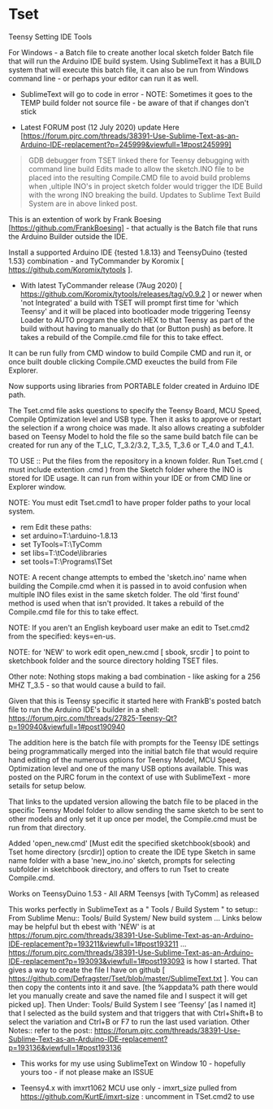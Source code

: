 # Tset
Teensy Setting IDE Tools

For Windows - a Batch file to create another local sketch folder Batch file that will run the Arduino IDE build system.  Using SublimeText it has a BUILD system that will execute this batch file, it can also be run from Windows command line - or perhaps your editor can run it as well.

* SublimeText will go to code in error - NOTE: Sometimes it goes to the TEMP build folder not source file - be aware of that if changes don't stick

* Latest FORUM post (12 July 2020) update Here [https://forum.pjrc.com/threads/38391-Use-Sublime-Text-as-an-Arduino-IDE-replacement?p=245999&viewfull=1#post245999]
> GDB debugger from TSET linked there for Teensy debugging with command line build
> Edits made to allow the sketch.INO file to be placed into the resulting Compile.CMD file to avoid build problems when ,ultiple INO's in project sketch folder would trigger the IDE Build with the wrong INO breaking the build.
> Updates to Sublime Text Build System are in above linked post.

This is an extention of work by Frank Boesing [https://github.com/FrankBoesing]  - that actually is the Batch file that runs the Arduino Builder outside the IDE. 

Install a supported Arduino IDE {tested 1.8.13} and TeensyDuino {tested 1.53} combination - and TyCommander by Koromix [ https://github.com/Koromix/tytools ].

* With latest TyCommander release (7Aug 2020) [ https://github.com/Koromix/tytools/releases/tag/v0.9.2 ] or newer when 'not Integrated' a build with TSET will prompt first time for 'which Teensy' and it will be placed into bootloader mode triggering Teensy Loader to AUTO program the sketch HEX to that Teensy as part of the build without having to manually do that (or Button push) as before.  It takes a rebuild of the Compile.cmd file for this to take effect.

It can be run fully from CMD window to build Compile CMD and run it, or once built double clicking Compile.CMD exeuctes the build from File Explorer.

Now supports using libraries from PORTABLE folder created in Arduino IDE path.

The Tset.cmd file asks questions to specify the Teensy Board, MCU Speed, Compile Optimization level and USB type. Then it asks to approve or restart the selection if a wrong choice was made.  It also allows creating a subfolder based on Teensy Model to hold the file so the same build batch file can be created for run any of the T_LC, T_3.2/3.2, T_3.5, T_3.6 or T_4.0 and T_4.1.

TO USE :: Put the files from the repository in a known folder.
Run Tset.cmd ( must include extention .cmd ) from the Sketch folder where the INO is stored for IDE usage.  It can run from within your IDE or from CMD line or Explorer window.

NOTE: You must edit Tset.cmd1 to have proper folder paths to your local system. 
* rem Edit these paths:
* set arduino=T:\arduino-1.8.13
* set TyTools=T:\TyComm
* set libs=T:\tCode\libraries
* set tools=T:\Programs\TSet

NOTE: A recent change attempts to embed the 'sketch.ino' name when building the Compile.cmd when it is passed in to avoid confusion when multiple INO files exist in the same sketch folder. The old 'first found' method is used when that isn't provided. It takes a rebuild of the Compile.cmd file for this to take effect.

NOTE: If you aren't an English keyboard user make an edit to Tset.cmd2 from the specified: keys=en-us.

NOTE: for 'NEW' to work edit open_new.cmd [ sbook, srcdir ] to point to sketchbook folder and the source directory holding TSET files.

Other note: Nothing stops making a bad combination - like asking for a 256 MHZ T_3.5 - so that would cause a build to fail.

Given that this is Teensy specific it started here with FrankB's posted batch file to run the Arduino IDE's builder in a shell: https://forum.pjrc.com/threads/27825-Teensy-Qt?p=190940&viewfull=1#post190940

The addition here is the batch file with prompts for the Teensy IDE settings being programmatically merged into the initial batch file that would require hand editing of the numerous options for Teensy Model, MCU Speed, Optimization level and one of the many USB options available.  This was posted on the PJRC forum in the context of use with SublimeText - more setails for setup below.

That links to the updated version allowing the batch file to be placed in the specific Teensy Model folder to allow sending the same sketch to be sent to other models and only set it up once per model, the Compile.cmd must be run from that directory.

Added 'open_new.cmd' [Must edit the specified sketchbook(sbook) and Tset home directory (srcdir)] option to create the IDE type Sketch in same name folder with a base 'new_ino.ino' sketch, prompts for selecting subfolder in sketchbook directory, and offers to run Tset to create Compile.cmd.

Works on TeensyDuino 1.53 - All ARM Teensys [with TyComm] as released

This works perfectly in SublimeText as a " Tools / Build System " to setup:: From Sublime Menu:: Tools/ Build System/ New build system …
Links below may be helpful but th ebest with 'NEW' is at https://forum.pjrc.com/threads/38391-Use-Sublime-Text-as-an-Arduino-IDE-replacement?p=193211&viewfull=1#post193211 ... 
https://forum.pjrc.com/threads/38391-Use-Sublime-Text-as-an-Arduino-IDE-replacement?p=193093&viewfull=1#post193093 is how I started. That gives a way to create the file I have on github [ https://github.com/Defragster/Tset/blob/master/SublimeText.txt ]. You can then copy the contents into it and save. [the %appdata% path there would let you manually create and save the named file and I suspect it will get picked up]. Then Under: Tools/ Build System I see ‘Teensy’ [as I named it] that I selected as the build system and that triggers that with Ctrl+Shift+B to select the variation and Ctrl+B or F7 to run the last used variation. Other Notes:: refer to the post:: https://forum.pjrc.com/threads/38391-Use-Sublime-Text-as-an-Arduino-IDE-replacement?p=193136&viewfull=1#post193136

* This works for my use using SublimeText on Window 10 - hopefully yours too - if not please make an ISSUE

* Teensy4.x with imxrt1062 MCU use only - imxrt_size pulled from https://github.com/KurtE/imxrt-size : uncomment in TSet.cmd2 to use
